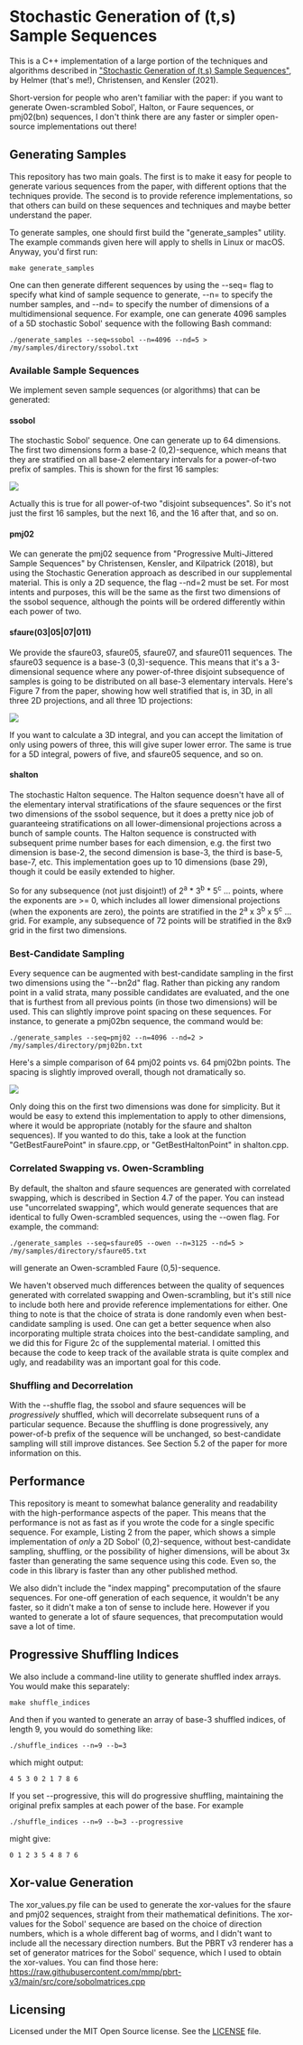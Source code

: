 # Stochastic Generation of (t,s) Sample Sequences

This is a C++ implementation of a large portion of the techniques and algorithms described in ["Stochastic Generation of (t,s) Sample Sequences"](https://www.seanet.com/~myandper/abstract/egsr21.htm), by Helmer (that's me!), Christensen, and Kensler (2021). 

Short-version for people who aren't familiar with the paper: if you want to generate Owen-scrambled Sobol', Halton, or Faure sequences, or pmj02(bn) sequences, I don't think there are any faster or simpler open-source implementations out there!

## Generating Samples

This repository has two main goals. The first is to make it easy for people to generate various sequences from the paper, with different options that the techniques provide. The second is to provide reference implementations, so that others can build on these sequences and techniques and maybe better understand the paper.

To generate samples, one should first build the "generate_samples" utility. The example commands given here will apply to shells in Linux or macOS. Anyway, you'd first run:

<pre><code>make generate_samples</code></pre>

One can then generate different sequences by using the --seq= flag to specify what kind of sample sequence to generate, --n= to specify the number samples, and --nd= to specify the number of dimensions of a multidimensional sequence. For example, one can generate 4096 samples of a 5D stochastic Sobol' sequence with the following Bash command:

<pre><code>./generate_samples --seq=ssobol --n=4096 --nd=5 > /my/samples/directory/ssobol.txt</code></pre>

### Available Sample Sequences

We implement seven sample sequences (or algorithms) that can be generated:

#### ssobol

The stochastic Sobol' sequence. One can generate up to 64 dimensions. The first two dimensions form a base-2 (0,2)-sequence, which means that they are stratified on all base-2 elementary intervals for a power-of-two prefix of samples. This is shown for the first 16 samples:

<img src='https://github.com/Andrew-Helmer/stochastic-generation/blob/main/images/ssobol02.jpg'><br>

Actually this is true for all power-of-two "disjoint subsequences". So it's not just the first 16 samples, but the next 16, and the 16 after that, and so on.

#### pmj02

We can generate the pmj02 sequence from "Progressive Multi-Jittered Sample Sequences" by Christensen, Kensler, and Kilpatrick (2018), but using the Stochastic Generation approach as described in our supplemental material. This is only a 2D sequence, the flag --nd=2 must be set. For most intents and purposes, this will be the same as the first two dimensions of the ssobol sequence, although the points will be ordered differently within each power of two.

#### sfaure(03|05|07|011)

We provide the sfaure03, sfaure05, sfaure07, and sfaure011 sequences. The sfaure03 sequence is a base-3 (0,3)-sequence. This means that it's a 3-dimensional sequence where any power-of-three disjoint subsequence of samples is going to be distributed on all base-3 elementary intervals. Here's Figure 7 from the paper, showing how well stratified that is, in 3D, in all three 2D projections, and all three 1D projections:

<img src='https://github.com/Andrew-Helmer/stochastic-generation/blob/main/images/sfaure03.jpg'><br>

If you want to calculate a 3D integral, and you can accept the limitation of only using powers of three, this will give super lower error. The same is true for a 5D integral, powers of five, and sfaure05 sequence, and so on.

#### shalton

The stochastic Halton sequence. The Halton sequence doesn't have all of the elementary interval stratifications of the sfaure sequences or the first two dimensions of the ssobol sequence, but it does a pretty nice job of guaranteeing stratifications on all lower-dimensional projections across a bunch of sample counts. The Halton sequence is constructed with subsequent prime number bases for each dimension, e.g. the first two dimension is base-2, the second dimension is base-3, the third is base-5, base-7, etc. This implementation goes up to 10 dimensions (base 29), though it could be easily extended to higher.

So for any subsequence (not just disjoint!) of 2<sup>a</sup> * 3<sup>b</sup> * 5<sup>c</sup> ... points, where the exponents are >= 0, which includes all lower dimensional projections (when the exponents are zero), the points are stratified in the 2<sup>a</sup> x 3<sup>b</sup> x 5<sup>c</sup> ... grid. For example, any subsequence of 72 points will be stratified in the 8x9 grid in the first two dimensions.

### Best-Candidate Sampling

Every sequence can be augmented with best-candidate sampling in the first two dimensions using the "--bn2d" flag. Rather than picking any random point in a valid strata, many possible candidates are evaluated, and the one that is furthest from all previous points (in those two dimensions) will be used. This can slightly improve point spacing on these sequences. For instance, to generate a pmj02bn sequence, the command would be:

<pre><code>./generate_samples --seq=pmj02 --n=4096 --nd=2 > /my/samples/directory/pmj02bn.txt</code></pre>

Here's a simple comparison of 64 pmj02 points vs. 64 pmj02bn points. The spacing is slightly improved overall, though not dramatically so.

<img src='https://github.com/Andrew-Helmer/stochastic-generation/blob/main/images/pmj02bn.jpg'><br>

Only doing this on the first two dimensions was done for simplicity. But it would be easy to extend this implementation to apply to other dimensions, where it would be appropriate (notably for the sfaure and shalton sequences). If you wanted to do this, take a look at the function "GetBestFaurePoint" in sfaure.cpp, or "GetBestHaltonPoint" in shalton.cpp.

### Correlated Swapping vs. Owen-Scrambling

By default, the shalton and sfaure sequences are generated with correlated swapping, which is described in Section 4.7 of the paper. You can instead use "uncorrelated swapping", which would generate sequences that are identical to fully Owen-scrambled sequences, using the --owen flag. For example, the command:

<pre><code>./generate_samples --seq=sfaure05 --owen --n=3125 --nd=5 > /my/samples/directory/sfaure05.txt</code></pre>

will generate an Owen-scrambled Faure (0,5)-sequence.

We haven't observed much differences between the quality of sequences generated with correlated swapping and Owen-scrambling, but it's still nice to include both here and provide reference implementations for either. One thing to note is that the choice of strata is done randomly even when best-candidate sampling is used. One can get a better sequence when also incorporating multiple strata choices into the best-candidate sampling, and we did this for Figure 2c of the supplemental material. I omitted this because the code to keep track of the available strata is quite complex and ugly, and readability was an important goal for this code.

### Shuffling and Decorrelation

With the --shuffle flag, the ssobol and sfaure sequences will be *progressively* shuffled, which will decorrelate subsequent runs of a particular sequence. Because the shuffling is done progressively, any power-of-b prefix of the sequence will be unchanged, so best-candidate sampling will still improve distances. See Section 5.2 of the paper for more information on this.

## Performance

This repository is meant to somewhat balance generality and readability with the high-performance aspects of the paper. This means that the performance is not as fast as if you wrote the code for a single specific sequence. For example, Listing 2 from the paper, which shows a simple implementation of *only* a 2D Sobol' (0,2)-sequence, without best-candidate sampling, shuffling, or the possibility of higher dimensions, will be about 3x faster than generating the same sequence using this code. Even so, the code in this library is faster than any other published method.

We also didn't include the "index mapping" precomputation of the sfaure sequences. For one-off generation of each sequence, it wouldn't be any faster, so it didn't make a ton of sense to include here. However if you wanted to generate a lot of sfaure sequences, that precomputation would save a lot of time.

## Progressive Shuffling Indices

We also include a command-line utility to generate shuffled index arrays. You would make this separately:

<pre><code>make shuffle_indices</code></pre>

And then if you wanted to generate an array of base-3 shuffled indices, of length 9, you would do something like:

<pre><code>./shuffle_indices --n=9 --b=3</code></pre>

which might output:

<pre><code>4 5 3 0 2 1 7 8 6</code></pre>

If you set --progressive, this will do progressive shuffling, maintaining the original prefix samples at each power of the base. For example

<pre><code>./shuffle_indices --n=9 --b=3 --progressive</code></pre>

might give:

<pre><code>0 1 2 3 5 4 8 7 6</code></pre>

## Xor-value Generation

The xor_values.py file can be used to generate the xor-values for the sfaure and pmj02 sequences, straight from their mathematical definitions. The xor-values for the Sobol' sequence are based on the choice of direction numbers, which is a whole different bag of worms, and I didn't want to include all the necessary direction numbers. But the PBRT v3 renderer has a set of generator matrices for the Sobol' sequence, which I used to obtain the xor-values. You can find those here: https://raw.githubusercontent.com/mmp/pbrt-v3/main/src/core/sobolmatrices.cpp

## Licensing

Licensed under the MIT Open Source license. See the [LICENSE](/LICENSE) file. 
